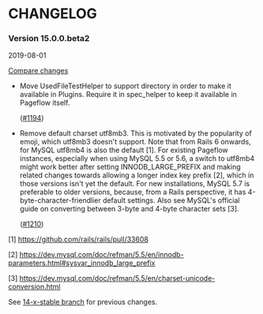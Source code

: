# CHANGELOG

### Version 15.0.0.beta2

2019-08-01

[Compare changes](https://github.com/codevise/pageflow/compare/14-x-stable...v15.0.0.beta2)

- Move UsedFileTestHelper to support directory
  in order to make it available in Plugins.
  Require it in spec_helper to keep it available in Pageflow itself.

  ([#1194](https://github.com/codevise/pageflow/pull/1194))

- Remove default charset utf8mb3. This is motivated by the popularity
  of emoji, which utf8mb3 doesn't support. Note that from Rails 6
  onwards, for MySQL utf8mb4 is also the default [1]. For existing
  Pageflow instances, especially when using MySQL 5.5 or 5.6, a switch
  to utf8mb4 might work better after setting INNODB_LARGE_PREFIX and
  making related changes towards allowing a longer index key prefix
  [2], which in those versions isn't yet the default. For new
  installations, MySQL 5.7 is preferable to older versions, because,
  from a Rails perspective, it has 4-byte-character-friendlier default
  settings. Also see MySQL's official guide on converting between
  3-byte and 4-byte character sets [3].

  ([#1210](https://github.com/codevise/pageflow/pull/1194))

[1] https://github.com/rails/rails/pull/33608

[2] https://dev.mysql.com/doc/refman/5.5/en/innodb-parameters.html#sysvar_innodb_large_prefix

[3] https://dev.mysql.com/doc/refman/5.5/en/charset-unicode-conversion.html

See
[14-x-stable branch](https://github.com/codevise/pageflow/blob/14-x-stable/CHANGELOG.md)
for previous changes.
